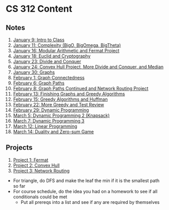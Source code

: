 # CS 312 Content

## Notes
1. [January 9: Intro to Class](Notes/Jan9.md)
2. [January 11: Complexity (BigO, BigOmega, BigTheta)](Notes/Jan11.md)
3. [January 16: Modular Arithmetic and Fermat Project](Notes/Jan16.md)
4. [January 18: Euclid and Cryptography](Notes/Jan18.md)
5. [January 23: Divide and Conquer](Notes/Jan23.md)
6. [January 24: Convex Hull Project, More Divide and Conquer, and Median](Notes/Jan25.md)
7. [January 30: Graphs](Notes/Jan30.md)
8. [February 1: Graph Connectedness](Notes/Feb1.md)
9. [February 6: Graph Paths](Notes/Feb6.md)
10. [February 8: Graph Paths Continued and Network Routing Project](Notes/Feb8.md) 
11. [February 13: Finishing Graphs and Greedy Algorithms](Notes/Feb13.md)
12. [February 15: Greedy Algorithms and Huffman](Notes/Feb15.md)
13. [February 22: More Greedy and Test Review](Notes/Feb22)
14. [February 29: Dynamic Programming](Notes/Feb29.md)
15. [March 5: Dynamic Programming 2 (Knapsack)](Notes/Mar5.md)
16. [March 7: Dynamic Programming 3](Notes/Mar7.md)
17. [March 12: Linear Programming](Notes/Mar11.md)
18. [March 14: Duality and Zero-sum Game](NotesMar14.md)

## Projects
1. [Project 1: Fermat](Projects/Fermat)
2. [Project 2: Convex Hull](Projects/ConvexHull)
3. [Project 3: Network Routing](Projects/NetworkRouting)

- For triangle, do DFS and make the leaf the min if it is the smallest path so far
- For course schedule, do the idea you had on a homework to see if all conditionals could be met
    - Put all prereqs into a list and see if any are required by themselves
